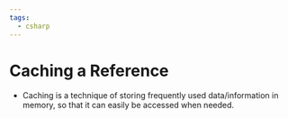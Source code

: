 ```yaml
---
tags:
  - csharp
---
```

# Caching a Reference

* Caching is a technique of storing frequently used data/information in memory, so that it can easily be accessed when needed.

